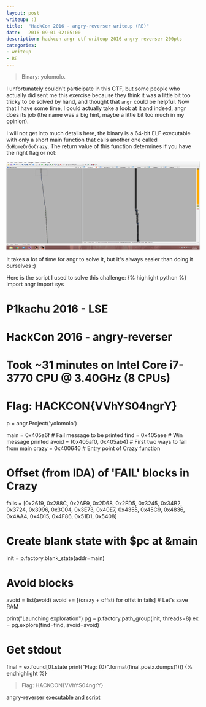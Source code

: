 ```yaml
---
layout: post
writeup: :)
title:  "HackCon 2016 - angry-reverser writeup (RE)"
date:   2016-09-01 02:05:00
description: hackcon angr ctf writeup 2016 angry reverser 200pts
categories:
- writeup
- RE
---
```


> Binary: yolomolo.

I unfortunately couldn't participate in this CTF, but some people who actually
did sent me this exercise because they think it was a little bit too tricky to
be solved by hand, and thought that `angr` could be helpful. Now that I have
some time, I could actually take a look at it and indeed, angr does its job (the
name was a big hint, maybe a little bit too much in my opinion).

I will not get into much details here, the binary is a 64-bit ELF executable
with only a short main function that calls another one called `GoHomeOrGoCrazy`.
The return value of this function determines if you have the right flag or not:

![graph](/assets/content/hackcon2016_graph.png)

It takes a lot of time for angr to solve it, but it's always easier than doing
it ourselves :)

Here is the script I used to solve this challenge:
{% highlight python %}
import angr
import sys

# P1kachu 2016 - LSE
# HackCon 2016 - angry-reverser
# Took ~31 minutes on Intel Core i7-3770 CPU @ 3.40GHz (8 CPUs)
# Flag: HACKCON{VVhYS04ngrY}

p = angr.Project('yolomolo')

main        = 0x405a6f # Fail message to be printed
find        = 0x405aee # Win message printed
avoid       = (0x405af0, 0x405ab4) # First two ways to fail from main
crazy       = 0x400646 # Entry point of Crazy function

# Offset (from IDA) of 'FAIL' blocks in Crazy
fails = [0x2619, 0x288C, 0x2AF9, 0x2D68, 0x2FD5, 0x3245, 0x34B2,
         0x3724, 0x3996, 0x3C04, 0x3E73, 0x40E7, 0x4355, 0x45C9,
         0x4836, 0x4AA4, 0x4D15, 0x4F86, 0x51D1, 0x5408]

# Create blank state with $pc at &main
init = p.factory.blank_state(addr=main)

# Avoid blocks
avoid = list(avoid)
avoid += [(crazy + offst) for offst in fails] # Let's save RAM

print("Launching exploration")
pg = p.factory.path_group(init, threads=8)
ex = pg.explore(find=find, avoid=avoid)

# Get stdout
final = ex.found[0].state
print("Flag: {0}".format(final.posix.dumps(1)))
{% endhighlight %}

> Flag: HACKCON{VVhYS04ngrY}

angry-reverser [executable and script](https://github.com/angr/angr-doc/tree/master/examples/hackcon2016_angry-reverser/)

